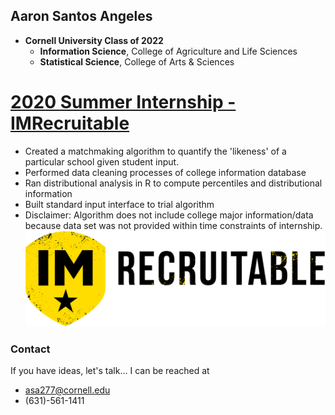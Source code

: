 ## Aaron Santos Angeles
* **Cornell University Class of 2022**
  * **Information Science**, College of Agriculture and Life Sciences
  * **Statistical Science**, College of Arts & Sciences


# [2020 Summer Internship - IMRecruitable](https://github.com/angelesaaron/IMR_Matchmaking)
* Created a matchmaking algorithm to quantify the 'likeness' of a particular school given student input.
* Performed data cleaning processes of college information database
* Ran distributional analysis in R to compute percentiles and distributional information
* Built standard input interface to trial algorithm
* Disclaimer: Algorithm does not include college major information/data because data set was not provided within time constraints of internship.
![](/images/IMRecruitableLogo.png)


### Contact
If you have ideas, let's talk...
I can be reached at
  * asa277@cornell.edu
  * (631)-561-1411
